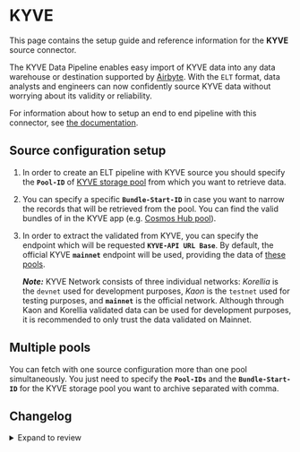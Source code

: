 # KYVE

This page contains the setup guide and reference information for the **KYVE** source connector.

The KYVE Data Pipeline enables easy import of KYVE data into any data warehouse or destination
supported by [Airbyte](https://airbyte.com/). With the `ELT` format, data analysts and engineers can now confidently source KYVE data without worrying about its validity or reliability.

For information about how to setup an end to end pipeline with this connector, see [the documentation](https://docs.kyve.network/data_engineers/accessing_data/elt_pipeline/overview).

## Source configuration setup

1. In order to create an ELT pipeline with KYVE source you should specify the **`Pool-ID`** of [KYVE storage pool](https://app.kyve.network/#/pools) from which you want to retrieve data.

2. You can specify a specific **`Bundle-Start-ID`** in case you want to narrow the records that will be retrieved from the pool. You can find the valid bundles of in the KYVE app (e.g. [Cosmos Hub pool](https://app.kyve.network/#/pools/0/bundles)).

3. In order to extract the validated from KYVE, you can specify the endpoint which will be requested **`KYVE-API URL Base`**. By default, the official KYVE **`mainnet`** endpoint will be used, providing the data of [these pools](https://app.kyve.network/#/pools).

   **_Note:_**
   KYVE Network consists of three individual networks: _Korellia_ is the `devnet` used for development purposes, _Kaon_ is the `testnet` used for testing purposes, and **`mainnet`** is the official network. Although through Kaon and Korellia validated data can be used for development purposes, it is recommended to only trust the data validated on Mainnet.

## Multiple pools

You can fetch with one source configuration more than one pool simultaneously. You just need to specify the **`Pool-IDs`** and the **`Bundle-Start-ID`** for the KYVE storage pool you want to archive separated with comma.

## Changelog

<details>
  <summary>Expand to review</summary>

| Version | Date       | Pull Request | Subject                                              |
| :------ | :--------- | :----------- | :--------------------------------------------------- |
| 0.2.12 | 2024-08-10 | [43671](https://github.com/airbytehq/airbyte/pull/43671) | Update dependencies |
| 0.2.11 | 2024-08-03 | [43059](https://github.com/airbytehq/airbyte/pull/43059) | Update dependencies |
| 0.2.10 | 2024-07-27 | [42736](https://github.com/airbytehq/airbyte/pull/42736) | Update dependencies |
| 0.2.9 | 2024-07-20 | [42279](https://github.com/airbytehq/airbyte/pull/42279) | Update dependencies |
| 0.2.8 | 2024-07-13 | [41749](https://github.com/airbytehq/airbyte/pull/41749) | Update dependencies |
| 0.2.7 | 2024-07-10 | [41422](https://github.com/airbytehq/airbyte/pull/41422) | Update dependencies |
| 0.2.6 | 2024-07-09 | [41239](https://github.com/airbytehq/airbyte/pull/41239) | Update dependencies |
| 0.2.5 | 2024-07-06 | [40859](https://github.com/airbytehq/airbyte/pull/40859) | Update dependencies |
| 0.2.4 | 2024-06-26 | [40268](https://github.com/airbytehq/airbyte/pull/40268) | Update dependencies |
| 0.2.3 | 2024-06-24 | [40049](https://github.com/airbytehq/airbyte/pull/40049) | Update dependencies |
| 0.2.2 | 2024-06-04 | [39004](https://github.com/airbytehq/airbyte/pull/39004) | [autopull] Upgrade base image to v1.2.1 |
| 0.2.1 | 2024-05-21 | [38514](https://github.com/airbytehq/airbyte/pull/38514) | [autopull] base image + poetry + up_to_date |
| 0.2.0   | 2023-11-10 |              | Update KYVE source to support to Mainnet and Testnet |
| 0.1.0   | 2023-05-25 |              | Initial release of KYVE source connector             |

</details>
